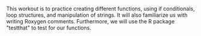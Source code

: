 This workout is to practice creating different functions, using if conditionals, loop structures, and manipulation of strings. It will also familiarize us with writing Roxygen comments. Furthermore, we will use the R package "testthat" to test for our functions.